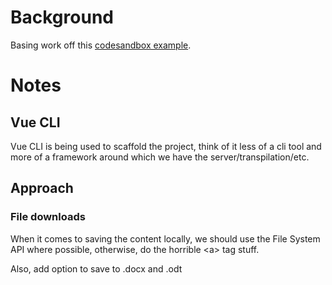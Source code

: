 # Background

Basing work off this [codesandbox example](https://codesandbox.io/s/tiptap-test-zdxmm).

# Notes

## Vue CLI
Vue CLI is being used to scaffold the project, think of it less of a cli tool and more of a framework around which we have the server/transpilation/etc.

## Approach

### File downloads
When it comes to saving the content locally, we should use the File System API where possible, otherwise, do the horrible \<a\> tag stuff.

Also, add option to save to .docx and .odt
